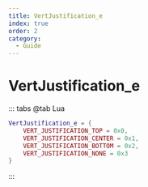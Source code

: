 ```yaml
---
title: VertJustification_e
index: true
order: 2
category:
  - Guide
---
```


# VertJustification_e
::: tabs
@tab Lua
```lua
VertJustification_e = {
    VERT_JUSTIFICATION_TOP = 0x0,
    VERT_JUSTIFICATION_CENTER = 0x1,
    VERT_JUSTIFICATION_BOTTOM = 0x2,
    VERT_JUSTIFICATION_NONE = 0x3
}
```
:::